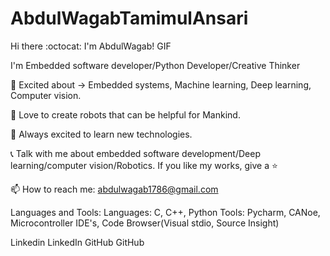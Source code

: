 # AbdulWagabTamimulAnsari

Hi there :octocat: I'm AbdulWagab!
GIF


I'm Embedded software developer/Python Developer/Creative Thinker

🌱 Excited about -> Embedded systems, Machine learning, Deep learning, Computer vision.

🤖 Love to create robots that can be helpful for Mankind.

📆 Always excited to learn new technologies.

📞 Talk with me about embedded software development/Deep learning/computer vision/Robotics. If you like my works, give a ⭐

📫 How to reach me: abdulwagab1786@gmail.com

Languages and Tools:
Languages: C, C++, Python
Tools: Pycharm, CANoe, Microcontroller IDE's, Code Browser(Visual stdio, Source Insight)

     

Linkedin LinkedIn   GitHub GitHub
